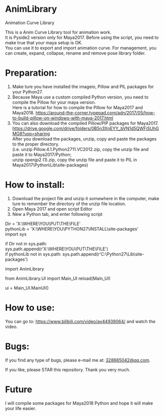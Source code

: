 # AnimLibrary
Animation Curve Library
	    
This is a Anim Curve Library tool for animation work.	        
It is Pyside2 version only for Maya2017.
Before using the script, you need to make true that your maya setup is OK.       		    
You can use it to export and import animation curve. For management, you can create, expand, collapse, rename and remove pose library folder.		

# Preparation:
1. Make ture you have installed the imageio, Pillow and PIL packages for your Python27.
2. Because Maya use a custom compiled Python version, you need to compile the Pillow for your maya version.         
   Here is a tutorial for how to compile the Pillow for Maya2017 and Maya2018.
   https://around-the-corner.typepad.com/adn/2017/05/how-to-build-pillow-on-windows-with-maya-2017.html
3. You can also download the compiled Pillow/PIP packages for Maya2017.   https://drive.google.com/drive/folders/0B5n3XnEYY_bVN1d5QWFiSUhGMG8?usp=sharing   
   After you download the packages, unzip, copy and paste the packages to the proper directory.     
   (i.e. unzip Pillow.4.1.Python2711.VC2012.zip, copy the unzip file and paste it to Maya2017/Python;       
         unzip openjp2 (1).zip, copy the unzip file and paste it to PIL in Maya2017\Python\Lib\site-packages)

# How to install:
1. Download the project file and unzip it somewhere in the computer, make ture to remember the directory of the unzip file location.		
2. Open Maya 2017 and open script Editor		    
3. New a Python tab, and enter following script 		    

Dir = 'X:\WHERE\YOU\PUT\THE\FILE'		    
pythonLib = 'X:\WHERE\YOU\PYTHON27\INSTALL\site-packages'                       
import sys		

if Dir not in sys.path:		
    sys.path.append(r'X:\WHERE\YOU\PUT\THE\FILE')      
if pythonLib not in sys.path:
    sys.path.append(r'C:\Python27\Lib\site-packages')
  
import AnimLibrary

from AnimLibrary.UI import Main_UI
reload(Main_UI)

ui = Main_UI.MainUI()    

# How to use:
You can go to: https://www.bilibili.com/video/av44938064/ and watch the video.
# Bugs:
If you find any type of bugs, please e-mail me at: 328665042@qq.com.    
    
If you like, please STAR this repository. Thank you very much.    

# Future
I will compile some packages for Maya2018 Python and hope it will make your life easier.
